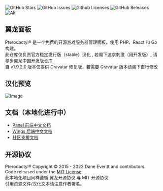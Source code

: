 ![GitHub Stars](https://img.shields.io/github/stars/pterodactyl-china/pterodactyl-china-stable?style=for-the-badge&logo=appveyor)
![GitHub Issues](https://img.shields.io/github/issues/pterodactyl-china/pterodactyl-china-stable?style=for-the-badge&logo=appveyor)
![Github Licenses](https://img.shields.io/github/license/pterodactyl-china/pterodactyl-china-stable?style=for-the-badge&logo=appveyor)
![GitHub Releases](https://img.shields.io/github/v/release/pterodactyl-china/pterodactyl-china-stable?style=for-the-badge&logo=appveyor)
![Alt](https://repobeats.axiom.co/api/embed/81d74e5ff38632323a070c8c1f618cd96f59d9ee.svg "Repobeats analytics image")


## 翼龙面板
Pterodactyl® 是一个免费的开源游戏服务器管理面板，使用 PHP、React 和 Go 构建。  
此仓库仅负责官方稳定发行版（stable）汉化 , 若阁下追求刺激（用开发版）, 请移步翼龙中国开发版仓库  
自 v1.9.2.0 版本仅提供 Cravatar 修复版，若需要 Gravatar 版本请阁下自行修改    

## 汉化预览
![Image](https://s1.ax1x.com/2022/06/28/jZbYXd.jpg)  

## 文档（本地化进行中）
* [Panel 前端中文文档](https://pterodactyl.top/panel/1.0/getting_started.html)
* [Wings 后端中文文档](https://pterodactyl.top/wings/1.0/installing.html)
* [社区支援文档](https://pterodactyl.io/community/about.html)

## 开源协议
Pterodactyl® Copyright © 2015 - 2022 Dane Everitt and contributors.  
Code released under the [MIT License](./LICENSE.md).  
此本地化项目同样遵循 翼龙开源协议 与 MIT 开源协议   
引用资源文件/汉化文本请注意作者署名。  
